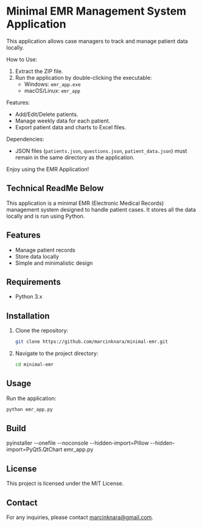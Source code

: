 # Minimal EMR Management System Application

This application allows case managers to track and manage patient data locally.

How to Use:
1. Extract the ZIP file.
2. Run the application by double-clicking the executable:
   - Windows: `emr_app.exe`
   - macOS/Linux: `emr_app`

Features:
- Add/Edit/Delete patients.
- Manage weekly data for each patient.
- Export patient data and charts to Excel files.

Dependencies:
- JSON files (`patients.json`, `questions.json`, `patient_data.json`) must remain in the same directory as the application.

Enjoy using the EMR Application!

## Technical ReadMe Below

This application is a minimal EMR (Electronic Medical Records) management system designed to handle patient cases. It stores all the data locally and is run using Python.

## Features

- Manage patient records
- Store data locally
- Simple and minimalistic design

## Requirements

- Python 3.x

## Installation

1. Clone the repository:
    ```bash
    git clone https://github.com/marcinknara/minimal-emr.git
    ```
2. Navigate to the project directory:
    ```bash
    cd minimal-emr
    ```

## Usage

Run the application:
```bash
python emr_app.py
```

## Build
pyinstaller --onefile --noconsole --hidden-import=Pillow --hidden-import=PyQt5.QtChart emr_app.py

## License

This project is licensed under the MIT License.

## Contact

For any inquiries, please contact marcinknara@gmail.com.

